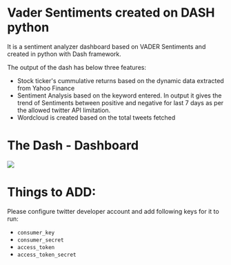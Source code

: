 # Vader Sentiments created on DASH python

It is a sentiment analyzer dashboard based on VADER Sentiments and created in python with Dash framework. 

The output of the dash has below three features:

- Stock ticker's cummulative returns based on the dynamic data extracted from Yahoo Finance
- Sentiment Analysis based on the keyword entered. In output it gives the trend of Sentiments between positive and negative for last 7 days as per the allowed twitter API limitation.
- Wordcloud is created based on the total tweets fetched

# The Dash - Dashboard

![](assets/sentiment_analysis.gif)

# Things to ADD:

Please configure twitter developer account and add following keys for it to run:

- ``consumer_key``
- ``consumer_secret``
- ``access_token``
- ``access_token_secret``